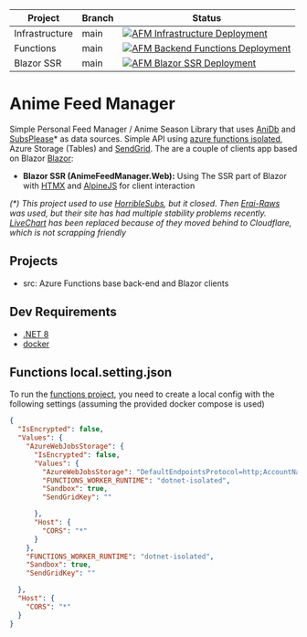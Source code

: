 |Project| Branch |Status|
|---|--------|---|
|Infrastructure | main | [![AFM Infrastructure Deployment](https://github.com/xxnickles/anime-feed-manager/actions/workflows/amf-infrastructure.yml/badge.svg)](https://github.com/xxnickles/anime-feed-manager/actions/workflows/amf-infrastructure.yml) |
|Functions | main | [![AFM Backend Functions Deployment](https://github.com/xxnickles/anime-feed-manager/actions/workflows/amf-backend-functions.yml/badge.svg)](https://github.com/xxnickles/anime-feed-manager/actions/workflows/amf-backend-functions.yml) |
|Blazor SSR | main | [![AFM Blazor SSR Deployment](https://github.com/xxnickles/anime-feed-manager/actions/workflows/amf-blazor-ssr.yml/badge.svg)](https://github.com/xxnickles/anime-feed-manager/actions/workflows/amf-blazor-ssr.yml) |

Anime Feed Manager
=================

Simple Personal Feed Manager / Anime Season Library that uses [AniDb](https://anidb.net/) and [SubsPlease](https://subsplease.org/schedule/)*  as data sources. Simple API using [azure functions isolated](https://docs.microsoft.com/en-us/azure/azure-functions/dotnet-isolated-process-guide), Azure Storage (Tables) and [SendGrid](https://sendgrid.com). The are a couple of clients app based on Blazor [Blazor](https://dotnet.microsoft.com/en-us/apps/aspnet/web-apps/blazor):

- **Blazor SSR (AnimeFeedManager.Web):** Using The SSR part of Blazor with [HTMX](https://htmx.org/) and [AlpineJS](https://alpinejs.dev/) for client interaction


_(*) This project used to use [HorribleSubs](https://horriblesubs.info/), but it closed. Then [Erai-Raws](https://spa.erai-raws.info/) was used, but their site has had multiple stability problems recently. [LiveChart](https://www.livechart.me/) has been replaced because of they moved behind to Cloudflare, which is not scrapping friendly_

## Projects

- src: Azure Functions base back-end and Blazor clients

## Dev Requirements

- [.NET 8](https://dotnet.microsoft.com/en-us/download/dotnet/8.0)
- [docker](https://www.docker.com/)

## Functions local.setting.json

To run the [functions project](https://github.com/xxnickles/anime-feed-manager/tree/main/src/AnimeFeedManager.Functions), you need to create a local config with the following settings (assuming the provided docker compose is used)

```json
{
  "IsEncrypted": false,
  "Values": {
    "AzureWebJobsStorage": {
      "IsEncrypted": false,
      "Values": {
        "AzureWebJobsStorage": "DefaultEndpointsProtocol=http;AccountName=devstoreaccount1;AccountKey=Eby8vdM02xNOcqFlqUwJPLlmEtlCDXJ1OUzFT50uSRZ6IFsuFq2UVErCz4I6tq/K1SZFPTOtr/KBHBeksoGMGw==;BlobEndpoint=http://127.0.0.1:10001/devstoreaccount1;QueueEndpoint=http://127.0.0.1:10002/devstoreaccount1;TableEndpoint=http://127.0.0.1:10003/devstoreaccount1;",
        "FUNCTIONS_WORKER_RUNTIME": "dotnet-isolated",
        "Sandbox": true,
        "SendGridKey": ""

      },
      "Host": {
        "CORS": "*"
      }
    },
    "FUNCTIONS_WORKER_RUNTIME": "dotnet-isolated",
    "Sandbox": true,
    "SendGridKey": ""

  },
  "Host": {
    "CORS": "*"
  }
}
```


